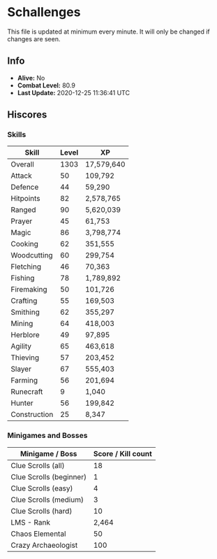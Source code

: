 # Schallenges

This file is updated at minimum every minute. It will only be changed if changes are seen.

## Info

 - **Alive:** No
 - **Combat Level:** 80.9
 - **Last Update:** 2020-12-25 11:36:41 UTC

## Hiscores

### Skills

| Skill | Level | XP |
|--|--|--|
| Overall | 1303 | 17,579,640 |
| Attack | 50 | 109,792 |
| Defence | 44 | 59,290 |
| Hitpoints | 82 | 2,578,765 |
| Ranged | 90 | 5,620,039 |
| Prayer | 45 | 61,753 |
| Magic | 86 | 3,798,774 |
| Cooking | 62 | 351,555 |
| Woodcutting | 60 | 299,754 |
| Fletching | 46 | 70,363 |
| Fishing | 78 | 1,789,892 |
| Firemaking | 50 | 101,726 |
| Crafting | 55 | 169,503 |
| Smithing | 62 | 355,297 |
| Mining | 64 | 418,003 |
| Herblore | 49 | 97,895 |
| Agility | 65 | 463,618 |
| Thieving | 57 | 203,452 |
| Slayer | 67 | 555,403 |
| Farming | 56 | 201,694 |
| Runecraft | 9 | 1,040 |
| Hunter | 56 | 199,842 |
| Construction | 25 | 8,347 |

### Minigames and Bosses

| Minigame / Boss | Score / Kill count |
|--|--|
| Clue Scrolls (all) | 18 |
| Clue Scrolls (beginner) | 1 |
| Clue Scrolls (easy) | 4 |
| Clue Scrolls (medium) | 3 |
| Clue Scrolls (hard) | 10 |
| LMS - Rank | 2,464 |
| Chaos Elemental | 50 |
| Crazy Archaeologist | 100 |
